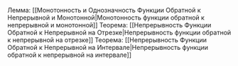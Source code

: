Лемма: [[Монотонность и Однозначность Функции Обратной к Непрерывной и Монотонной|Монотонность функции обратной к непрерывной и монотонной]]
Теорема: [[Непрерывность Функции Обратной к Непрерывной на Отрезке|Непрерывность функции обратной к непрерывной на отрезке]]
Теорема: [[Непрерывность Функции Обратной к Непрерывной на Интервале|Непрерывность функции обратной к непрерывной на интервале]]
